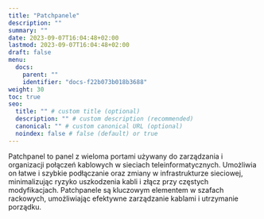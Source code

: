 ```yaml
---
title: "Patchpanele"
description: ""
summary: ""
date: 2023-09-07T16:04:48+02:00
lastmod: 2023-09-07T16:04:48+02:00
draft: false
menu:
  docs:
    parent: ""
    identifier: "docs-f22b073b018b3688"
weight: 30
toc: true
seo:
  title: "" # custom title (optional)
  description: "" # custom description (recommended)
  canonical: "" # custom canonical URL (optional)
  noindex: false # false (default) or true
---
```


Patchpanel to panel z wieloma portami używany do zarządzania i organizacji połączeń kablowych w sieciach teleinformatycznych. Umożliwia on łatwe i szybkie podłączanie oraz zmiany w infrastrukturze sieciowej, minimalizując ryzyko uszkodzenia kabli i złącz przy częstych modyfikacjach. Patchpanele są kluczowym elementem w szafach rackowych, umożliwiając efektywne zarządzanie kablami i utrzymanie porządku.
